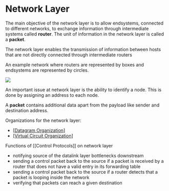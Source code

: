 # Network Layer

The main objective of the network layer is to allow endsystems, connected to different networks, to exchange information through intermediate systems called **router**. The unit of information in the network layer is called a **packet**.

The network layer enables the transmission of information between hosts that are not directly connected through intermediate routers

An example network where routers are represented by boxes and endsystems are represented by circles.

![](https://www.computer-networking.info/2nd/html/_images/tikz-62501f786ab0a69606c4982ab5a6396bd07c9bc1.png)

An important issue at network layer is the ability to identify a node. This is done by assigning an address to each node.

A **packet** contains additional data apart from the payload like sender and destination address.

Organizations for the network layer:
- [[Datagram Organization]]
- [[Virtual Circuit Organization]]

Functions of [[Control Protocols]] on network layer
- notifying source of the datalink layer bottlenecks downstream
- sending a control packet back to the source if a packet is received by a router that does not have a valid entry in its forwarding table
- sending a control packet back to the source if a router detects that a packet is looping inside the network
- verifying that packets can reach a given destination

[//begin]: # "Autogenerated link references for markdown compatibility"
[Datagram Organization]: datagram-organization "Datagram Organization"
[Virtual Circuit Organization]: virtual-circuit-organization "Virtual Circuit Organization"
[//end]: # "Autogenerated link references"
